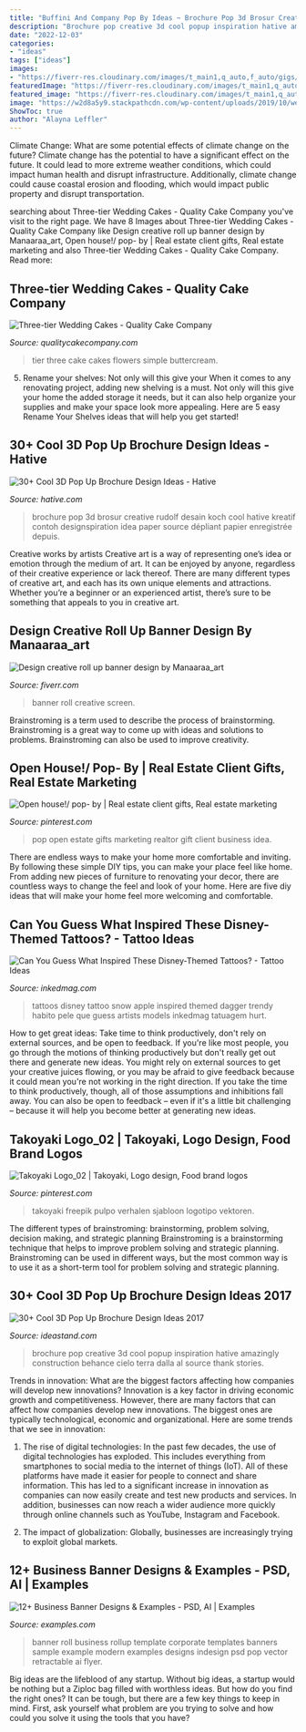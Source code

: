 ```yaml
---
title: "Buffini And Company Pop By Ideas ~ Brochure Pop 3d Brosur Creative Rudolf Desain Koch Cool Hative Kreatif Contoh Designspiration Idea Paper Source Dépliant Papier Enregistrée Depuis"
description: "Brochure pop creative 3d cool popup inspiration hative amazingly construction behance cielo terra dalla al source thank stories"
date: "2022-12-03"
categories:
- "ideas"
tags: ["ideas"]
images:
- "https://fiverr-res.cloudinary.com/images/t_main1,q_auto,f_auto/gigs/113117883/original/4a18b96f84f6d87d961f2b2f224bd7b2c9fd9897/design-creative-roll-up-banner-design.jpg"
featuredImage: "https://fiverr-res.cloudinary.com/images/t_main1,q_auto,f_auto/gigs/113117883/original/4a18b96f84f6d87d961f2b2f224bd7b2c9fd9897/design-creative-roll-up-banner-design.jpg"
featured_image: "https://fiverr-res.cloudinary.com/images/t_main1,q_auto,f_auto/gigs/113117883/original/4a18b96f84f6d87d961f2b2f224bd7b2c9fd9897/design-creative-roll-up-banner-design.jpg"
image: "https://w2d8a5y9.stackpathcdn.com/wp-content/uploads/2019/10/wedding-simple-three-tier-buttercream-flowers-471x705.jpg"
ShowToc: true
author: "Alayna Leffler"
---
```



Climate Change: What are some potential effects of climate change on the future?
Climate change has the potential to have a significant effect on the future. It could lead to more extreme weather conditions, which could impact human health and disrupt infrastructure. Additionally, climate change could cause coastal erosion and flooding, which would impact public property and disrupt transportation.

	

		
searching about Three-tier Wedding Cakes - Quality Cake Company you've visit to the right page. We have 8 Images about Three-tier Wedding Cakes - Quality Cake Company like Design creative roll up banner design by Manaaraa_art, Open house!/ pop- by | Real estate client gifts, Real estate marketing and also Three-tier Wedding Cakes - Quality Cake Company. Read more:
		
    
## Three-tier Wedding Cakes - Quality Cake Company

<img loading=lazy src="https://w2d8a5y9.stackpathcdn.com/wp-content/uploads/2019/10/wedding-simple-three-tier-buttercream-flowers-471x705.jpg" onerror="this.onerror=null;this.src='https://tse1.mm.bing.net/th?id=OIP.eelvI0CGqRMoiuSsuIaKPgAAAA&amp;pid=15.1';" alt="Three-tier Wedding Cakes - Quality Cake Company">

_Source: qualitycakecompany.com_

>tier three cake cakes flowers simple buttercream. 

	

5. Rename your shelves: Not only will this give your
When it comes to any renovating project, adding new shelving is a must. Not only will this give your home the added storage it needs, but it can also help organize your supplies and make your space look more appealing. Here are 5 easy Rename Your Shelves ideas that will help you get started!

    
## 30+ Cool 3D Pop Up Brochure Design Ideas - Hative

<img loading=lazy src="https://hative.com/wp-content/uploads/2013/12/pop-up-brochure/3d-pop-up-brochure-3.jpg" onerror="this.onerror=null;this.src='https://tse1.mm.bing.net/th?id=OIP.Ui45LZLbf3-n55IpQLh90AHaE8&amp;pid=15.1';" alt="30+ Cool 3D Pop Up Brochure Design Ideas - Hative">

_Source: hative.com_

>brochure pop 3d brosur creative rudolf desain koch cool hative kreatif contoh designspiration idea paper source dépliant papier enregistrée depuis. 

	

Creative works by artists
Creative art is a way of representing one’s idea or emotion through the medium of art. It can be enjoyed by anyone, regardless of their creative experience or lack thereof. There are many different types of creative art, and each has its own unique elements and attractions. Whether you’re a beginner or an experienced artist, there’s sure to be something that appeals to you in creative art.

    
## Design Creative Roll Up Banner Design By Manaaraa_art

<img loading=lazy src="https://fiverr-res.cloudinary.com/images/t_main1,q_auto,f_auto/gigs/113117883/original/4a18b96f84f6d87d961f2b2f224bd7b2c9fd9897/design-creative-roll-up-banner-design.jpg" onerror="this.onerror=null;this.src='https://tse1.mm.bing.net/th?id=OIP.cRC7AD8mM0We-aSmHF4bjgHaF7&amp;pid=15.1';" alt="Design creative roll up banner design by Manaaraa_art">

_Source: fiverr.com_

>banner roll creative screen. 

	

Brainstroming is a term used to describe the process of brainstorming. Brainstroming is a great way to come up with ideas and solutions to problems. Brainstroming can also be used to improve creativity.

    
## Open House!/ Pop- By | Real Estate Client Gifts, Real Estate Marketing

<img loading=lazy src="https://i.pinimg.com/736x/10/9e/38/109e385c4dcf4800f3507bf3209e226c.jpg" onerror="this.onerror=null;this.src='https://tse3.mm.bing.net/th?id=OIP.P3Oag_YAUfSw_J1HKp0W8wHaJ3&amp;pid=15.1';" alt="Open house!/ pop- by | Real estate client gifts, Real estate marketing">

_Source: pinterest.com_

>pop open estate gifts marketing realtor gift client business idea. 

	

There are endless ways to make your home more comfortable and inviting. By following these simple DIY tips, you can make your place feel like home. From adding new pieces of furniture to renovating your decor, there are countless ways to change the feel and look of your home. Here are five diy ideas that will make your home feel more welcoming and comfortable.

    
## Can You Guess What Inspired These Disney-Themed Tattoos? - Tattoo Ideas

<img loading=lazy src="https://www.inkedmag.com/.image/t_share/MTU5MDMxOTc5OTM1OTk5NzY4/danbarrentattoos.png" onerror="this.onerror=null;this.src='https://tse3.mm.bing.net/th?id=OIP.cXBaeVlA-yAidD3KIozU7gHaHY&amp;pid=15.1';" alt="Can You Guess What Inspired These Disney-Themed Tattoos? - Tattoo Ideas">

_Source: inkedmag.com_

>tattoos disney tattoo snow apple inspired themed dagger trendy habito pele que guess artists models inkedmag tatuagem hurt. 

	

How to get great ideas: Take time to think productively, don't rely on external sources, and be open to feedback.
If you're like most people, you go through the motions of thinking productively but don't really get out there and generate new ideas. You might rely on external sources to get your creative juices flowing, or you may be afraid to give feedback because it could mean you're not working in the right direction. If you take the time to think productively, though, all of those assumptions and inhibitions fall away. You can also be open to feedback – even if it's a little bit challenging – because it will help you become better at generating new ideas.

    
## Takoyaki Logo_02 | Takoyaki, Logo Design, Food Brand Logos

<img loading=lazy src="https://i.pinimg.com/736x/5f/ae/7b/5fae7b1ea1751ead9884178996d30f75.jpg" onerror="this.onerror=null;this.src='https://tse3.mm.bing.net/th?id=OIP.-qpCwXbk7iEC0v6aj4YJRQHaHa&amp;pid=15.1';" alt="Takoyaki Logo_02 | Takoyaki, Logo design, Food brand logos">

_Source: pinterest.com_

>takoyaki freepik pulpo verhalen sjabloon logotipo vektoren. 

	

The different types of brainstroming: brainstorming, problem solving, decision making, and strategic planning
Brainstroming is a brainstorming technique that helps to improve problem solving and strategic planning. Brainstroming can be used in different ways, but the most common way is to use it as a short-term tool for problem solving and strategic planning.

    
## 30+ Cool 3D Pop Up Brochure Design Ideas 2017

<img loading=lazy src="http://ideastand.com/wp-content/uploads/2013/12/pop-up-brochure/popup-brochure-32.jpg" onerror="this.onerror=null;this.src='https://tse1.mm.bing.net/th?id=OIP.mSLtwELbbT3Pcq1v4wlZdAHaFr&amp;pid=15.1';" alt="30+ Cool 3D Pop Up Brochure Design Ideas 2017">

_Source: ideastand.com_

>brochure pop creative 3d cool popup inspiration hative amazingly construction behance cielo terra dalla al source thank stories. 

	

Trends in innovation: What are the biggest factors affecting how companies will develop new innovations?
Innovation is a key factor in driving economic growth and competitiveness. However, there are many factors that can affect how companies develop new innovations. The biggest ones are typically technological, economic and organizational. Here are some trends that we see in innovation:
1. The rise of digital technologies: In the past few decades, the use of digital technologies has exploded. This includes everything from smartphones to social media to the internet of things (IoT). All of these platforms have made it easier for people to connect and share information. This has led to a significant increase in innovation as companies can now easily create and test new products and services. In addition, businesses can now reach a wider audience more quickly through online channels such as YouTube, Instagram and Facebook.

2. The impact of globalization: Globally, businesses are increasingly trying to exploit global markets.

    
## 12+ Business Banner Designs &amp; Examples - PSD, AI | Examples

<img loading=lazy src="https://images.examples.com/wp-content/uploads/2018/06/Business-Roll-Up-Banner-Example.jpg" onerror="this.onerror=null;this.src='https://tse4.mm.bing.net/th?id=OIP.Z3U7SvpS4-H7jLV8O56C1gHaE7&amp;pid=15.1';" alt="12+ Business Banner Designs &amp; Examples - PSD, AI | Examples">

_Source: examples.com_

>banner roll business rollup template corporate templates banners sample example modern examples designs indesign psd pop vector retractable ai flyer. 

	

Big ideas are the lifeblood of any startup. Without big ideas, a startup would be nothing but a Ziploc bag filled with worthless ideas. But how do you find the right ones? It can be tough, but there are a few key things to keep in mind. First, ask yourself what problem are you trying to solve and how could you solve it using the tools that you have?

